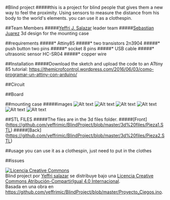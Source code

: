 ﻿
#Blind project
#####this is a project for blind people that gives them a new way to feel the proximity. Using sensors to measure the distance from his body to the world's elements. you can use it as a clothespin.

##Team Members
#####[Yeffri J. Salazar](https://themicrofcontrol.wordpress.com) leader team
#####[Sebastian Juarez](https://jucamake.wordpress.com) 3d design for the mounting case

##requirements
#####* Attiny85
#####* two transistors 2n3904
#####* push button two pins
#####* socket 8 pins
#####* USB cable
#####* ultrasonic sensor HC-SR04
#####* copper wire

##Installation
#####Download the sketch and upload the code to an ATtiny 85
tutorial: https://themicrofcontrol.wordpress.com/2016/06/03/como-programar-un-attiny-con-arduino/


##Circuit


##Board


##mounting case
#####images
![Alt text](/images/case/1.jpg?raw=true "Optional Title")
![Alt text](/images/case/2.jpg?raw=true "Optional Title")
![Alt text](/images/case/3.jpg?raw=true "Optional Title")
![Alt text](/images/case/4.jpg?raw=true "Optional Title")
![Alt text](/images/case/5.jpg?raw=true "Optional Title")
![Alt text](/images/case/6.jpg?raw=true "Optional Title")

##STL FILES
#####The files are in the 3d files folder.
#####[Front] (https://github.com/yeffrimic/BlindProject/blob/master/3d%20files/Pieza1.STL)
#####[Back] (https://github.com/yeffrimic/BlindProject/blob/master/3d%20files/Pieza2.STL)

##usage
you can use it as a clothespin, just need to put in the clothes
 
##issues




<a rel="license" href="http://creativecommons.org/licenses/by-sa/4.0/"><img alt="Licencia Creative Commons" style="border-width:0" src="https://i.creativecommons.org/l/by-sa/4.0/88x31.png" /></a><br /><span xmlns:dct="http://purl.org/dc/terms/" property="dct:title">Blind project</span> por <a xmlns:cc="http://creativecommons.org/ns#" href="https://github.com/yeffrimic/BlindProject" property="cc:attributionName" rel="cc:attributionURL">Yeffri salazar</a> se distribuye bajo una <a rel="license" href="http://creativecommons.org/licenses/by-sa/4.0/">Licencia Creative Commons Atribución-CompartirIgual 4.0 Internacional</a>.<br />Basada en una obra en <a xmlns:dct="http://purl.org/dc/terms/" href="https://github.com/yeffrimic/BlindProject/blob/master/Proyecto_Ciegos.ino" rel="dct:source">https://github.com/yeffrimic/BlindProject/blob/master/Proyecto_Ciegos.ino</a>.
